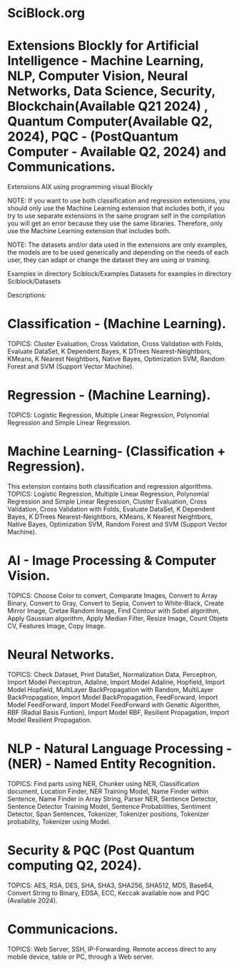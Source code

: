 # SciBlock.org 
# Extensions Blockly for Artificial Intelligence - Machine Learning, NLP, Computer Vision, Neural Networks, Data Science, Security, Blockchain(Available Q21 2024) , Quantum Computer(Available Q2, 2024), PQC - (PostQuantum Computer - Available Q2, 2024) and Communications. 
Extensions AIX using programming visual Blockly

NOTE: If you want to use both classification and regression extensions, you should only use the Machine Learning extension that includes both, if you try to use separate extensions in the same program self in the compilation you will get an error because they use the same libraries. Therefore, only use the Machine Learning extension that includes both. 

NOTE: The datasets and/or data used in the extensions are only examples, the models are to be used generically and depending on the needs of each user, they can adapt or change the dataset they are using or training.

Examples in directory Sciblock/Examples
Datasets for examples in directory Sciblock/Datasets

Descriptions:

# Classification - (Machine Learning).
TOPICS: Cluster Evaluation, Cross Validation, Cross Validation with Folds, Evaluate DataSet, K Dependent Bayes, K DTrees Nearest-Neightbors, KMeans, K Nearest Neightbors, Native Bayes, Optimization SVM, Random Forest and SVM (Support Vector Machine). 

# Regression - (Machine Learning).
TOPICS: Logistic Regression, Multiple Linear Regression, Polynomial Regression and Simple Linear Regression. 

# Machine Learning- (Classification + Regression).
This extension contains both classification and regression algorithms. 
TOPICS: Logistic Regression, Multiple Linear Regression, Polynomial Regression and Simple Linear Regression, Cluster Evaluation, Cross Validation, Cross Validation with Folds, Evaluate DataSet, K Dependent Bayes, K DTrees Nearest-Neightbors, KMeans, K Nearest Neightbors, Native Bayes, Optimization SVM, Random Forest and SVM (Support Vector Machine).

# AI - Image Processing & Computer Vision.
TOPICS: Choose Color to convert, Comparate Images, Convert to Array Binary, Convert to Gray, Convert to Sepia, Convert to White-Black, Create Mirror Image, Cretae Random Image, Find Contour with Sobel algorithm, Apply Gaussian algorithm, Apply Median Filter, Resize Image, Count Objets CV, Features Image, Copy Image.

# Neural Networks.
TOPICS: Check Dataset, Print DataSet, Normalization Data, Perceptron, Import Model Perceptron, Adaline, Import Model Adaline, Hopfield, Import Model Hopfield, MultiLayer BackPropagation with Random, MultiLayer BackPropagation, Import Model BackPropagation, FeedForward, Import Model FeedForward, Import Model FeedForward with Genetic Algorithm, RBF (Radial Basis Funtion), Import Model RBF, Resilient Propagation, Import Model Resilient Propagation.

# NLP - Natural Language Processing - (NER) - Named Entity Recognition.
TOPICS: Find parts using NER, Chunker using NER, Classification document, Location Finder, NER Training Model, Name Finder within Sentence, Name Finder in Array String, Parser NER, Sentence Detector, Sentence Detector Training Model, Sentence Probabilities, Sentiment Detector, Span Sentences, Tokenizer, Tokenizer positions, Tokenizer probability, Tokenizer using Model.

# Security & PQC (Post Quantum computing Q2, 2024).
TOPICS: AES, RSA, DES, SHA, SHA3, SHA256, SHA512, MD5, Base64, Convert String to Binary, EDSA, ECC, Keccak available now and PQC (Available 2024).

# Communicacions.
TOPICS: Web Server, SSH, IP-Forwarding. Remote access direct to any mobile device, table or PC, through a Web server.
